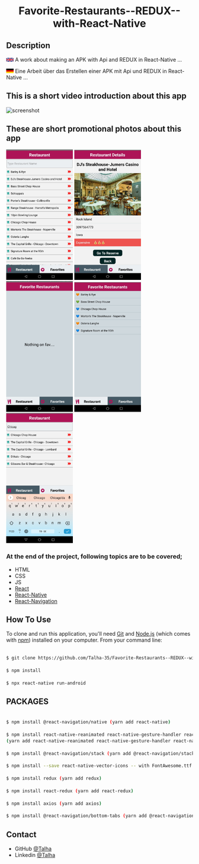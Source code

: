 
<h1 align="center">Favorite-Restaurants--REDUX--with-React-Native</h1>

## Description

<img src= "overview/eng.png" width =20 >   A work about making an APK with Api and REDUX in React-Native ...

<img src= "overview/de.png" width =20 >   Eine Arbeit über das Erstellen einer APK mit Api und REDUX in React-Native ...

## This is a short video introduction about this app

![screenshot](overview/Screenshot.gif)

## These are short promotional photos about this app

<img src= "overview/Screenshot-mainPage.jpg" width =180 > <img src= "overview/Screenshot-Details.jpg" width =180 >
<img src= "overview/Screenshot-fav1.jpg" width =180 > <img src= "overview/Screenshot-fav2.jpg" width =180 >
<img src= "overview/Screenshot-index.jpg" width =180 >

### At the end of the project, following topics are to be covered;

- HTML
- CSS
- JS
- [React](https://reactjs.org/)
- [React-Native](https://reactnative.dev/)
- [React-Navigation](https://reactnavigation.org/)



## How To Use

To clone and run this application, you'll need [Git](https://git-scm.com) and [Node.js](https://nodejs.org/en/download/) (which comes with [npm](http://npmjs.com)) installed on your computer. From your command line:

```bash

$ git clone https://github.com/Talha-35/Favorite-Restaurants--REDUX--with-React-Native.git

$ npm install

$ npx react-native run-android
```

## PACKAGES

```bash

$ npm install @react-navigation/native (yarn add react-native)

$ npm install react-native-reanimated react-native-gesture-handler react-native-screens react-native-safe-area-context @react-native-community/masked-view 
(yarn add react-native-reanimated react-native-gesture-handler react-native-screens react-native-safe-area-context @react-native-community/masked-view)

$ npm install @react-navigation/stack (yarn add @react-navigation/stack)

$ npm install --save react-native-vector-icons -- with FontAwesome.ttf -- (yarn add @react-navigation/stack)

$ npm install redux (yarn add redux)

$ npm install react-redux (yarn add react-redux)

$ npm install axios (yarn add axios)

$ npm install @react-navigation/bottom-tabs (yarn add @react-navigation/bottom-tabs)

```

## Contact

- GitHub [@Talha](https://github.com/Talha-35)
- Linkedin [@Talha](https://www.linkedin.com/in/talha-%C3%BClk%C3%BCmen-4854391b8/)

